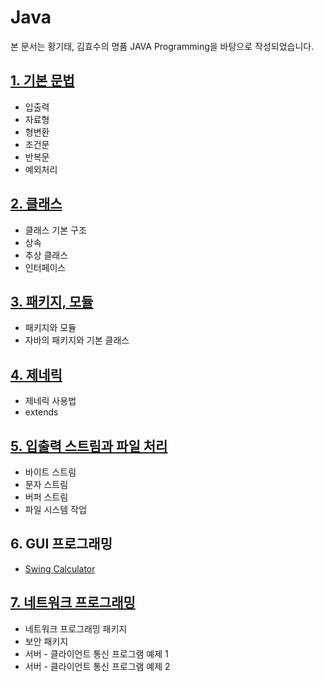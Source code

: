 
# Java

본 문서는 황기태, 김효수의 명품 JAVA Programming을 바탕으로 작성되었습니다.

## [1. 기본 문법](https://startedourmission.github.io/java-%EA%B8%B0%EB%B3%B8-%EB%AC%B8%EB%B2%95.html)
- 입출력
- 자료형
- 형변환
- 조건문
- 반복문
- 예외처리

## [2. 클래스](https://startedourmission.github.io/java-class.html)
- 클래스 기본 구조
- 상속
- 추상 클래스
- 인터페이스

## [3. 패키지, 모듈](https://startedourmission.github.io/%ED%8C%A8%ED%82%A4%EC%A7%80-%EB%AA%A8%EB%93%88.html)
- 패키지와 모듈
- 자바의 패키지와 기본 클래스

## [4. 제네릭](https://startedourmission.github.io/generic.html)
- 제네릭 사용법
- extends

## [5. 입출력 스트림과 파일 처리](https://startedourmission.github.io/java-%EC%9E%85%EC%B6%9C%EB%A0%A5-%EC%8A%A4%ED%8A%B8%EB%A6%BC%EA%B3%BC-%ED%8C%8C%EC%9D%BC-%EC%B2%98%EB%A6%AC.html)
- 바이트 스트림
- 문자 스트림
- 버퍼 스트림
- 파일 시스템 작업

## 6. GUI 프로그래밍
- [Swing Calculator](https://startedourmission.github.io/java-swing-calculator.html)

## [7. 네트워크 프로그래밍]()
- 네트워크 프로그래밍 패키지
- 보안 패키지
- 서버 - 클라이언트 통신 프로그램 예제 1
- 서버 - 클라이언트 통신 프로그램 예제 2

